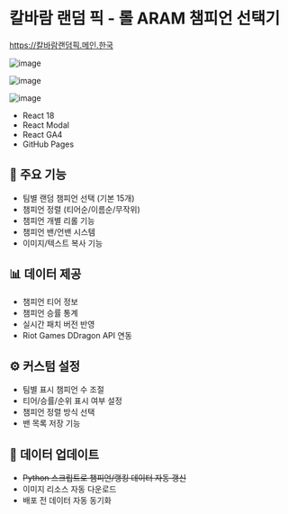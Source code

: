 # 칼바람 랜덤 픽 - 롤 ARAM 챔피언 선택기

https://칼바람랜덤픽.메인.한국

![image](https://github.com/user-attachments/assets/b4cbbde8-f60d-44f7-a9eb-5a1d673632f7)

![image](https://github.com/user-attachments/assets/e18b91d1-ee8a-4be3-9b85-f0b1e7a3060d)

![image](https://github.com/user-attachments/assets/a7d16d3d-57c3-4560-a6d2-cc5ccf86dbb9)

- React 18
- React Modal
- React GA4
- GitHub Pages

## 🎲 주요 기능

- 팀별 랜덤 챔피언 선택 (기본 15개)
- 챔피언 정렬 (티어순/이름순/무작위)
- 챔피언 개별 리롤 기능
- 챔피언 밴/언밴 시스템
- 이미지/텍스트 복사 기능

## 📊 데이터 제공

- 챔피언 티어 정보
- 챔피언 승률 통계
- 실시간 패치 버전 반영
- Riot Games DDragon API 연동

## ⚙️ 커스텀 설정

- 팀별 표시 챔피언 수 조절
- 티어/승률/순위 표시 여부 설정
- 챔피언 정렬 방식 선택
- 밴 목록 저장 기능

## 🔄 데이터 업데이트

- ~~Python 스크립트로 챔피언/랭킹 데이터 자동 갱신~~
- 이미지 리소스 자동 다운로드
- 배포 전 데이터 자동 동기화
